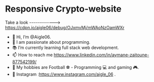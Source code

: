 # Responsive Crypto-website

Take a look -------------> https://cdpn.io/aigle06/debug/OJxmvMj/mWAoNzOamWXr

- 👋 Hi, I’m @Aigle06.
- 💪 I am passionate about programming.
- 📚 I’m currently learning full stack web development.
- 📫 How to reach me https://www.linkedin.com/in/aymane-zaitoune-877542199/
- 🤙 My hobbies are Football ⚽ - Programming 💻 and gaming 🎮.
- 📱 Instagram :https://www.instagram.com/aigle_06 .

<!---
Aigle06/Aigle06 is a ✨ special ✨ repository because its `README.md` (this file) appears on your GitHub profile.
You can click the Preview link to take a look at your changes.
--->
